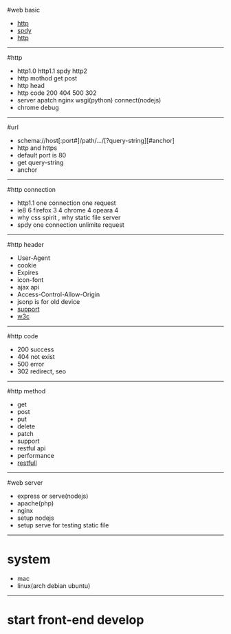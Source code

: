 #web basic

- [http](http://www.cnblogs.com/tankxiao/archive/2012/02/13/2342672.html)
- [spdy](http://www.geekpark.net/topics/158198)
- [http ](http://www.icultivator.com/p/6888.html)

---------------
#http

- http1.0 http1.1 spdy http2
- http mothod get post
- http head
- http code 200 404 500 302
- server apatch nginx wsgi(python) connect(nodejs)  
- chrome debug

----------------
#url

- schema://host[:port#]/path/.../[?query-string][#anchor]
- http and https 
- default port is 80
- get query-string
- anchor

-------------
#http connection

- http1.1 one connection one request
- ie8 6 firefox 3 4 chrome 4 opeara 4
- why css spirit , why static file server
- spdy one connection unlimite request 

----------- 
#http header

- User-Agent
- cookie
- Expires
- icon-font 
- ajax api 
- Access-Control-Allow-Origin
- jsonp is for old device 
- [support](http://www.cnblogs.com/Darren_code/p/cors.html)
- [w3c](http://www.w3.org/TR/cors/)

-----------
#http code

- 200 success
- 404 not exist
- 500 error
- 302 redirect, seo

-----------
#http method

- get
- post
- put
- delete
- patch
- support
- restful api
- performance
- [restfull](http://www.ruanyifeng.com/blog/2011/09/restful.html)

-----------
#web server

- express or serve(nodejs)
- apache(php)
- nginx
- setup nodejs 
- setup serve for testing static file 

-----------
# system

- mac
- linux(arch debian ubuntu)

-----------
# start front-end develop
